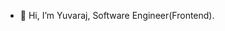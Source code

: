 - 👋 Hi, I’m Yuvaraj, Software Engineer(Frontend).

<!---
Yuvaraj-Magzter/Yuvaraj-Magzter is a ✨ special ✨ repository because its `README.md` (this file) appears on your GitHub profile.
You can click the Preview link to take a look at your changes.
--->
